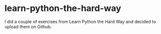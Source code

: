 # learn-python-the-hard-way

I did a couple of exercises from Learn Python the Hard Way and decided to upload them on Github. 
